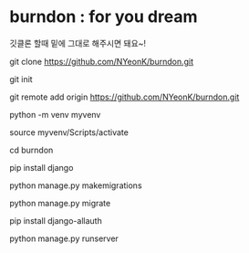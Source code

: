 # burndon : for you dream

깃클론 할때 밑에 그대로 해주시면 돼요~!

git clone https://github.com/NYeonK/burndon.git 

git init

git remote add origin https://github.com/NYeonK/burndon.git

python -m venv myvenv

source myvenv/Scripts/activate

cd burndon

pip install django

python manage.py makemigrations

python manage.py migrate

pip install django-allauth

python manage.py runserver
